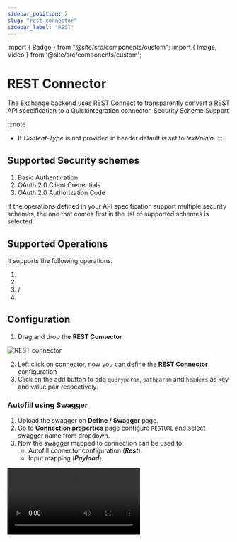 ```yaml
---
sidebar_position: 2
slug: "rest-connector"
sidebar_label: "REST"
---
```


import { Badge } from "@site/src/components/custom";
import { Image, Video } from '@site/src/components/custom';

# REST Connector

The Exchange backend uses REST Connect to transparently convert a REST API specification to a QuickIntegration connector.
Security Scheme Support

:::note

- If _Content-Type_ is not provided in header default is set to _text/plain_.
  :::

## Supported Security schemes

1. Basic Authentication
2. OAuth 2.0 Client Credentials
3. OAuth 2.0 Authorization Code

If the operations defined in your API specification support multiple security schemes, the one that comes first in the list of supported schemes is selected.

## Supported Operations

It supports the following operations:

1. <Badge cls="info" method="GET" />
2. <Badge cls="success" method="POST" />
3. <Badge cls="warning" method="PUT" /> / <Badge cls="success" method="PATCH" />
4. <Badge cls="danger" method="DELETE" />

## Configuration

1. Drag and drop the **REST Connector**

<Image src="/img/Core Development/Connectors/Rest/element.png" alt="REST connector" />

2. Left click on connector, now you can define the **REST Connector** configuration
3. Click on the add button to add `queryparam`, `pathparam` and `headers` as key and value pair respectively.

### Autofill using Swagger

1. Upload the swagger on **Define / Swagger** page.
2. Go to **Connection properties** page configure `RESTURL` and select swagger name from dropdown.
3. Now the swagger mapped to connection can be used to:
   - Autofill connector configuration (***Rest***).
   - Input mapping (***Payload***).

<Video src="/img/Core Development/Connectors/Rest/swaggerAutofill.mp4" type="video/mp4" />

<table>
    <thead>
        <tr>
            <th>Fields</th>
            <th>Description</th>
            <th>Example</th>
        </tr>
    </thead>
    <tbody>
        <tr>
            <td>Datasource Name</td>
            <td>Datasource Name which is configured in connection properties.
                <a href="/Core Development/Property Config/Connection Properties/rest-url-properties" target="_blank"> Please refer the link for instructions on creating the datasource name.</a></td>
            <td>sfdcconnection</td>
        </tr>
        <tr>
            <td>Method</td>
            <td>Formats like GET, POST, DELETE, etc.</td>
            <td><Badge cls="success" method="POST" /></td>
        </tr>
        <tr>
            <td>Base Path</td>
            <td>Resouece Path</td>
            <td>
                ```
                /services/data/v32.0/sobjects/Account
                ```
            </td>
        </tr>
        <tr>
            <td>Security</td>
            <td>To be Defined in the properties like Basic Authentication, OAuth token, Authorization Code, etc.
                <a href="/Core Development/Property Config/Connection Properties/rest-security-properties" target="_blank"> Please refer the link for instructions for applying security to rest.</a></td>
            <td>sfdcauth</td>
        </tr>
        <tr>
            <td>Input / Body</td>
            <td>Request body / data to be passed to rest call which can come from `$REQUEST_PAYLOAD` or previous step output variable or from static template.</td>
            <td>$dataO</td>
        </tr>
        <tr>
            <td>Output Variable</td>
            <td>Stores output of connections operations.</td>
            <td>postAccountO</td>
        </tr>
    </tbody>
</table>

<table>
    <thead>
        <tr>
            <th>Type</th>
            <th>Key</th>
            <th>Value</th>
            <th>Description</th>
        </tr>
    </thead>
    <tbody>
        <tr>
            <td>headers</td>
            <td>Content-Type</td>
            <td>application/json</td>
            <td>Headers which are comming with the request </td>
        </tr>
    </tbody>
</table>

### Manual

<Image cls="border mb-2" src="/img/Core Development/Connectors/Rest/config.png" alt="Connector Configuration" />

<table>
    <thead>
        <tr>
            <th>Fields</th>
            <th>Description</th>
            <th>Example</th>
        </tr>
    </thead>
    <tbody>
        <tr>
            <td>Datasource Name</td>
            <td>Datasource Name which is configured in connection properties.
                <a href="/Core Development/Property Config/Connection Properties/rest-url-properties" target="_blank"> Please refer the link for instructions on creating the datasource name</a></td>
            <td>sfdcconnection</td>
        </tr>
        <tr>
            <td>Method</td>
            <td>Formats like GET, POST, DELETE, etc</td>
            <td><Badge cls="danger" method="DELETE" /></td>
        </tr>
        <tr>
            <td>Base Path</td>
            <td>Resouece Path</td>
            <td>
                ```
                services/data/v55.0/sobjects/Contact/:Id
                ```
            </td>
        </tr>
        <tr>
            <td>Security</td>
            <td>To be Defined in the properties like Basic Authentication, OAuth token, Authorization Code, etc.
                <a href="/Core Development/Property Config/Connection Properties/rest-security-properties" target="_blank"> Please refer the link for instructions for applying security to rest.</a></td>
            <td>sfdcoauth</td>
        </tr>
        <tr>
            <td>Output Variable</td>
            <td>Stores output of connections operations</td>
            <td>delcontactO</td>
        </tr>
    </tbody>
</table>

<table>
    <thead>
        <tr>
            <th>Type</th>
            <th>Key</th>
            <th>Value</th>
            <th>Description</th>
        </tr>
    </thead>
    <tbody>
        <tr>
            <td>pathparams</td>
            <td>Id</td>
            <td>$PATH_PARAMS.Id</td>
            <td>Define the parameters which are comming as part of URI</td>
        </tr>
        <tr>
            <td>headers</td>
            <td>Content-Type</td>
            <td>application/json</td>
            <td>Headers which are comming with the request </td>
        </tr>
    </tbody>
</table>

#### Input payload has to be provided for all the methods except GET and DELETE.

<Image cls="border mb-2" src="/img/Core Development/Connectors/Rest/postConfig.png" alt="Method POST/PUT configuration" />
